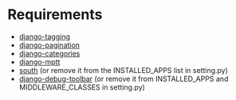 Requirements
============

* [django-tagging](http://code.google.com/p/django-tagging/)
* [django-pagination](https://github.com/zyga/django-pagination)
* [django-categories](https://github.com/callowayproject/django-categories)
* [django-mptt](https://github.com/django-mptt/django-mptt)
* [south](http://south.aeracode.org) (or remove it from the INSTALLED_APPS list in setting.py)
* [django-debug-toolbar](https://github.com/django-debug-toolbar/django-debug-toolbar) (or remove it from INSTALLED\_APPS and MIDDLEWARE_CLASSES in setting.py)
